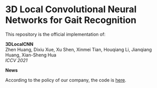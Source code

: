 # 3D Local Convolutional Neural Networks for Gait Recognition
This repository is the official implementation of:

**3DLocalCNN**\
Zhen Huang, Dixiu Xue, Xu Shen, Xinmei Tian, Houqiang Li, Jianqiang Huang, Xian-Sheng Hua\
*ICCV 2021*


**News**

According to the policy of our company, the code is [here](https://github.com/aliyun/3D-Local-CNN-for-Gait-Recognition).
